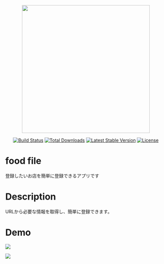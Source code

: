 <p align="center"><img src="https://res.cloudinary.com/dtfbvvkyp/image/upload/v1566331377/laravel-logolockup-cmyk-red.svg" width="400"></p>

<p align="center">
<a href="https://travis-ci.org/laravel/framework"><img src="https://travis-ci.org/laravel/framework.svg" alt="Build Status"></a>
<a href="https://packagist.org/packages/laravel/framework"><img src="https://poser.pugx.org/laravel/framework/d/total.svg" alt="Total Downloads"></a>
<a href="https://packagist.org/packages/laravel/framework"><img src="https://poser.pugx.org/laravel/framework/v/stable.svg" alt="Latest Stable Version"></a>
<a href="https://packagist.org/packages/laravel/framework"><img src="https://poser.pugx.org/laravel/framework/license.svg" alt="License"></a>
</p>

# food file
登録したいお店を簡単に登録できるアプリです
# Description
URLから必要な情報を取得し、簡単に登録できます。
# Demo
![](https://i.gyazo.com/02490d6375ead33eb90419a001efa0b1.png)

![](https://i.gyazo.com/ec3f747c07d29e304b2b320348d708f6.png)